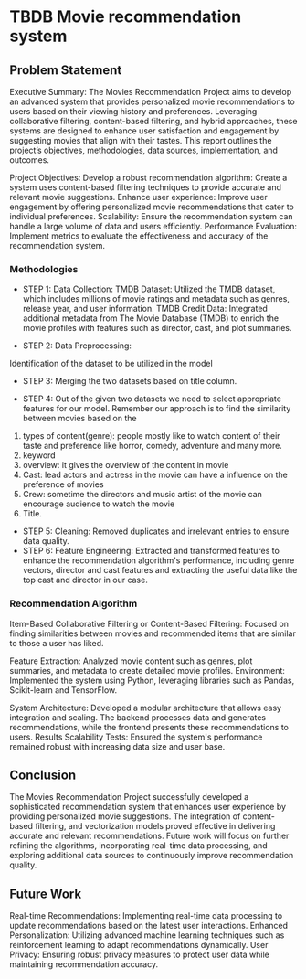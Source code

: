 # TBDB Movie recommendation system


## Problem Statement

Executive Summary: 
The Movies Recommendation Project aims to develop an advanced system that provides personalized movie recommendations to users based on their viewing history and preferences. Leveraging collaborative filtering, content-based filtering, and hybrid approaches, these systems are designed to enhance user satisfaction and engagement by suggesting movies that align with their tastes. This report outlines the project’s objectives, methodologies, data sources, implementation, and outcomes.

Project Objectives:
Develop a robust recommendation algorithm: Create a system uses content-based filtering techniques to provide accurate and relevant movie suggestions.
Enhance user experience: Improve user engagement by offering personalized movie recommendations that cater to individual preferences.
Scalability: Ensure the recommendation system can handle a large volume of data and users efficiently.
Performance Evaluation: Implement metrics to evaluate the effectiveness and accuracy of the recommendation system.




### Methodologies

- STEP 1:
Data Collection:
TMDB Dataset: Utilized the TMDB dataset, which includes millions of movie ratings and metadata such as genres, release year, and user information.
TMDB Credit Data: Integrated additional metadata from The Movie Database (TMDB) to enrich the movie profiles with features such as director, cast, and plot summaries.

- STEP 2:
Data Preprocessing:

Identification of the dataset to be utilized in the model

- STEP 3: Merging the two datasets based on title column. 

- STEP 4:
Out of the given two datasets we need to select appropriate features for our model. Remember our approach is to find the similarity between movies based on the
1)	types of content(genre): people mostly like to watch content of their taste and preference like horror, comedy, adventure and many more.
2)	keyword 
3)	 overview: it gives the overview of the content in movie
4)	 Cast: lead actors and actress in the movie can have a influence on the preference of movies
5)	 Crew: sometime the directors and music artist of the movie can encourage audience to watch the movie
6)	Title.




- STEP 5: Cleaning: Removed duplicates and irrelevant entries to ensure data quality.
- STEP 6:  Feature Engineering: Extracted and transformed features to enhance the recommendation algorithm's performance, including genre vectors, director and cast features and extracting the useful data like the top cast and director in our case.

### Recommendation Algorithm
Item-Based Collaborative Filtering or Content-Based Filtering:  Focused on finding similarities between movies and recommended items that are similar to those a user has liked.

Feature Extraction: Analyzed movie content such as genres, plot summaries, and metadata to create detailed movie profiles.
Environment: Implemented the system using Python, leveraging libraries such as Pandas, Scikit-learn and TensorFlow.


System Architecture: Developed a modular architecture that allows easy integration and scaling. The backend processes data and generates recommendations, while the frontend presents these recommendations to users.
Results
Scalability Tests: Ensured the system's performance remained robust with increasing data size and user base.

## Conclusion
The Movies Recommendation Project successfully developed a sophisticated recommendation system that enhances user experience by providing personalized movie suggestions. The integration of content-based filtering, and vectorization models proved effective in delivering accurate and relevant recommendations. Future work will focus on further refining the algorithms, incorporating real-time data processing, and exploring additional data sources to continuously improve recommendation quality.


## Future Work
Real-time Recommendations: Implementing real-time data processing to update recommendations based on the latest user interactions.
Enhanced Personalization: Utilizing advanced machine learning techniques such as reinforcement learning to adapt recommendations dynamically.
User Privacy: Ensuring robust privacy measures to protect user data while maintaining recommendation accuracy.
